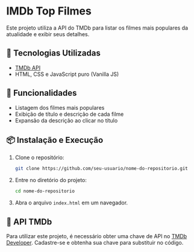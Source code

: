 # IMDb Top Filmes

Este projeto utiliza a API do TMDb para listar os filmes mais populares da atualidade e exibir seus detalhes.

## 🚀 Tecnologias Utilizadas

- [TMDb API](https://www.themoviedb.org/documentation/api)
- HTML, CSS e JavaScript puro (Vanilla JS)

## 📌 Funcionalidades

- Listagem dos filmes mais populares
- Exibição de título e descrição de cada filme
- Expansão da descrição ao clicar no título

## 📦 Instalação e Execução

1. Clone o repositório:
   ```sh
   git clone https://github.com/seu-usuario/nome-do-repositorio.git
   ```
2. Entre no diretório do projeto:
   ```sh
   cd nome-do-repositorio
   ```
3. Abra o arquivo `index.html` em um navegador.

## 🔗 API TMDb

Para utilizar este projeto, é necessário obter uma chave de API no [TMDb Developer](https://www.themoviedb.org/settings/api). Cadastre-se e obtenha sua chave para substituir no código.


